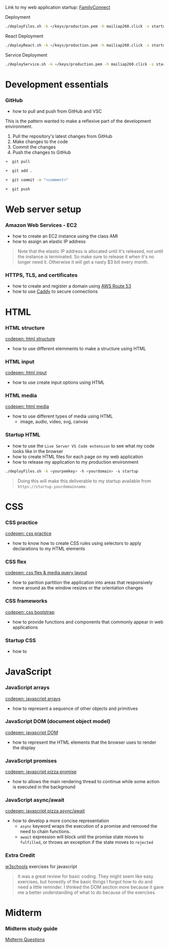 Link to my web application startup: [FamilyConnect](https://startup.mailiap260.click)

Deployment

```sh
./deployFiles.sh -k ~/keys/production.pem -h mailiap260.click -s startup
```
React Deployment

```sh
./deployReact.sh -k ~/keys/production.pem -h mailiap260.click -s startup
```

Service Deployment

```sh
./deployService.sh -k ~/keys/production.pem -h mailiap260.click -s startup
```

# Development essentials

### GitHub
* how to pull and push from GitHub and VSC

This is the pattern wanted to make a reflexive part of the development environment.
1. Pull the repository's latest changes from GitHub
2. Make changes to the code
3. Commit the changes
4. Push the changes to GitHub

```sh
➜  git pull

➜  git add .

➜  git commit -m "<comment>"

➜  git push
```
  
# Web server setup

### Amazon Web Services - EC2 
* how to create an EC2 instance using the class AMI
* how to assign an elastic IP address 
> Note that the elastic IP address is allocated until it's released, not until the instance is terminated. So make sure to release it when it's no longer need it. Otherwise it will get a nasty $3 bill every month.

### HTTPS, TLS, and certificates
* how to create and register a domain using [AWS Route 53](https://github.com/webprogramming260/.github/blob/main/profile/webServers/amazonWebServicesRoute53/amazonWebServicesRoute53.md)
* how to use [Caddy](https://github.com/webprogramming260/.github/blob/main/profile/webServers/https/https.md) to secure connections

# HTML

### HTML structure
[codepen: html structure](https://codepen.io/mpohahau/pen/mdNbPmG)
* how to use different elemments to make a structure using HTML

### HTML input
[codepen: html input](https://codepen.io/mpohahau/pen/mdNbVwm)
* how to use create input options using HTML

### HTML media
[codepen: html media](https://codepen.io/mpohahau/pen/mdNbVpw)
* how to use different types of media using HTML
  * image, audio, video, svg, canvas

### Startup HTML
* how to use the `Live Server VS Code extension` to see what my code looks like in the browser
* how to create HTML files for each page on my web application
* how to release my application to my production environment

```sh
./deployFiles.sh -k <yourpemkey> -h <yourdomain> -s startup
```

> Doing this will make this deliverable to my startup available from `https://startup.yourdomainname`.


# CSS

### CSS practice
[codepen: css practice](https://codepen.io/mpohahau/pen/eYqNmBy)
* how to know how to create CSS rules using selectors to apply declarations to my HTML elements

### CSS flex
[codepen: css flex & media query layout](https://codepen.io/mpohahau/pen/JjgKoLJ)
* how to parition partition the application into areas that responsively move around as the window resizes or the orientation changes

### CSS frameworks
[codepen: css bootstrap](https://codepen.io/mpohahau/pen/XWvKJyp?editors=1100)
* how to provide functions and components that commonly appear in web applications

### Startup CSS
* how to


# JavaScript

### JavaScript arrays
[codepen: javascript arrays](https://codepen.io/mpohahau/pen/oNKBYZw)
* how to represent a sequence of other objects and primitives

### JavaScript DOM (document object model)
[codepen: javascript DOM](https://codepen.io/mpohahau/pen/rNXjWwO)
* how to represent the HTML elements that the browser uses to render the display


### JavaScript promises
[codepen: javascript pizza promise](https://codepen.io/mpohahau/pen/XWvabmB)
* how to allows the main rendering thread to continue while some action is executed in the background

### JavaScript async/await
[codepen: javascript pizza async/await](https://codepen.io/mpohahau/pen/PoMKqoP)
* how to develop a more concise representation
  * `async` keyword wraps the execution of a promise and removed the need to chain functions.
  * `await` expression will block until the promise state moves to `fulfilled`, or throws an exception if the state moves to `rejected`

### Extra Credit
[w3schools](https://www.w3schools.com/js/exercise_js.asp?filename=exercise_js_variables1) exercises for javascript

> It was a great review for basic coding. They might seem like easy exercises, but honestly of the basic things I forgot how to do and need a little reminder. I thinked the DOM section more because it gave me a better understanding of what to do because of the exercises.

# Midterm

### Midterm study guide
[Midterm Questions](midterm_review.md)


